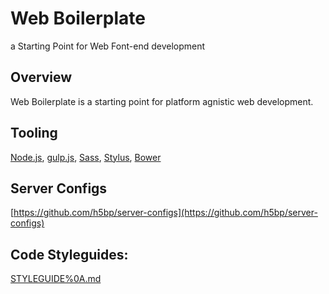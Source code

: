 Web Boilerplate
===============

a Starting Point for Web Font-end development


## Overview

Web Boilerplate is a starting point for platform agnistic web development.   


## Tooling

[Node.js](http://nodejs.org), [gulp.js](http://gulpjs.com),  [Sass](http://sass-lang.com/install),  [Stylus](http://learnboost.github.io/stylus/),  [Bower](http://bower.io/) 

## Server Configs

[https://github.com/h5bp/server-configs](https://github.com/h5bp/server-configs)


## Code Styleguides:

[STYLEGUIDE%0A.md](./STYLEGUIDE.md)
